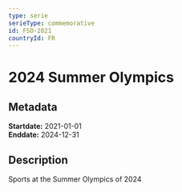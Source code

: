 ```yaml
---
type: serie
serieType: commemorative
id: FSO-2021
countryId: FR
---
```


# 2024 Summer Olympics

## Metadata

**Startdate:** 2021-01-01\
**Enddate:** 2024-12-31

## Description

Sports at the Summer Olympics of 2024